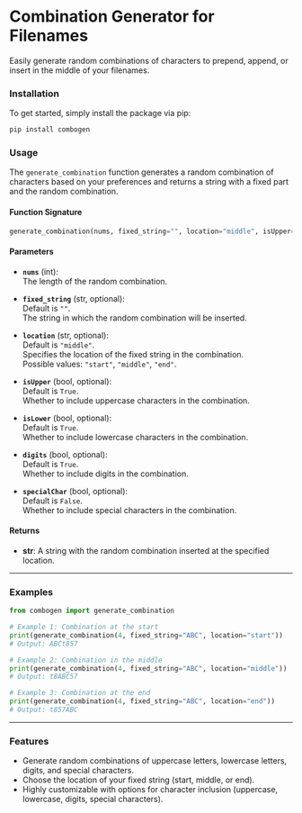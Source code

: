 # Combination Generator for Filenames

Easily generate random combinations of characters to prepend, append, or insert in the middle of your filenames.

### Installation

To get started, simply install the package via pip:

```bash
pip install combogen
```

### Usage

The `generate_combination` function generates a random combination of characters based on your preferences and returns a string with a fixed part and the random combination.

#### Function Signature

```python
generate_combination(nums, fixed_string="", location="middle", isUpper=True, isLower=True, digits=True, specialChar=True)
```

#### Parameters

- **`nums`** (int):  
  The length of the random combination.

- **`fixed_string`** (str, optional):  
  Default is `""`.  
  The string in which the random combination will be inserted.

- **`location`** (str, optional):  
  Default is `"middle"`.  
  Specifies the location of the fixed string in the combination.  
  Possible values: `"start"`, `"middle"`, `"end"`.

- **`isUpper`** (bool, optional):  
  Default is `True`.  
  Whether to include uppercase characters in the combination.

- **`isLower`** (bool, optional):  
  Default is `True`.  
  Whether to include lowercase characters in the combination.

- **`digits`** (bool, optional):  
  Default is `True`.  
  Whether to include digits in the combination.

- **`specialChar`** (bool, optional):  
  Default is `False`.  
  Whether to include special characters in the combination.

#### Returns

- **str**: A string with the random combination inserted at the specified location.

---

### Examples

```python
from combogen import generate_combination

# Example 1: Combination at the start
print(generate_combination(4, fixed_string="ABC", location="start"))
# Output: ABCt857

# Example 2: Combination in the middle
print(generate_combination(4, fixed_string="ABC", location="middle"))
# Output: t8ABC57

# Example 3: Combination at the end
print(generate_combination(4, fixed_string="ABC", location="end"))
# Output: t857ABC
```

---

### Features

- Generate random combinations of uppercase letters, lowercase letters, digits, and special characters.
- Choose the location of your fixed string (start, middle, or end).
- Highly customizable with options for character inclusion (uppercase, lowercase, digits, special characters).
